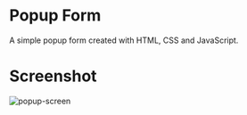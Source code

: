 # Popup Form
A simple popup form created with HTML, CSS and JavaScript.

# Screenshot
![popup-screen](https://user-images.githubusercontent.com/64335245/120722610-9f7ef180-c495-11eb-8ce4-61ad953af82e.PNG)
